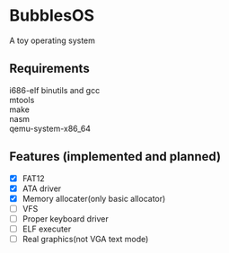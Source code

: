 # BubblesOS
A toy operating system

## Requirements
i686-elf binutils and gcc </br>
mtools </br>
make </br>
nasm </br>
qemu-system-x86_64 </br>

## Features (implemented and planned)
- [X] FAT12
- [X] ATA driver
- [X] Memory allocater(only basic allocator)
- [ ] VFS
- [ ] Proper keyboard driver
- [ ] ELF executer
- [ ] Real graphics(not VGA text mode)
